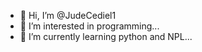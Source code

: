 - 👋 Hi, I’m @JudeCediel1
- 👀 I’m interested in programming...
- 🌱 I’m currently learning python and NPL...


<!---
JudeCediel1/JudeCediel1 is a ✨ special ✨ repository because its `README.md` (this file) appears on your GitHub profile.
You can click the Preview link to take a look at your changes.
--->
